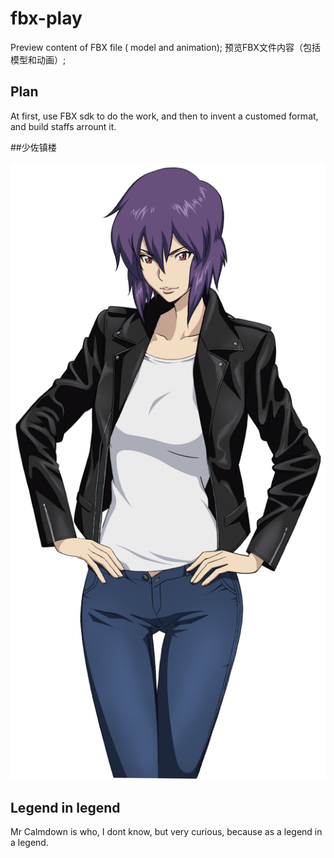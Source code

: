 # fbx-play
Preview content of FBX file ( model and animation);  预览FBX文件内容（包括模型和动画）;

## Plan
At first, use FBX sdk to do the work, and then to invent a customed format, and build staffs arrount it.

##少佐镇楼

![](./media/photo.jpg)

## Legend in legend
Mr Calmdown is who, I dont know, but very curious, because as a legend in a legend.
